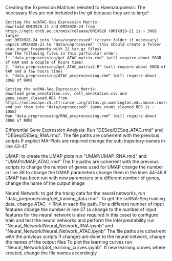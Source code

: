 Creating the Expression Matrices releated to Haematopoiesis:
The necessary files are not included in the git because they are to large!

    Getting the scATAC-Seq Expression Matrix:
    download OMIX928-21 and OMIX928-24 from https://ngdc.cncb.ac.cn/omix/release/OMIX928 (OMIX928-21 is ~ 30GB large)
    put OMIX928-24 into "data/unprocessed" (create folder if necessary)
    unpack OMIX928-21 to "data/unprocessed" (this should create a folder atac_organ_fragments with 22 tar.gz files)
    Run the following files in this particular order:
    1. "data_preprocessing/get_ATAC_matrix.rmd" (will require about 90GB of RAM and a couple of hours time)
    2. "data_preprocessing/get_ATAC_matrix2.R" (will require about 50GB of RAM and a few hours time)
    3. "data_preprocessing/ATAC_preprocessing.rmd" (will require about 30GB of RAM)

    Getting the scRNA-Seq Expression Matrix:
    download gene_annotation.csv, cell_annotation.csv and gene_count_cleaned.RDS from https://oncoscape.v3.sttrcancer.org/atlas.gs.washington.edu.mouse.rna/downloads and put them into "data/unprocessed" (gene_count_cleaned.RDS is ~ 10GB)
    Run "data_preprocessing/RNA_preprocessing.rmd" (will require about 30GB of RAM)

Differential Gene Expression Analysis:
    Run "DESeq/DESeq_ATAC.rmd" and "DESeq/DESeq_RNA.rmd". The file paths are coherrent with the previous scripts
    If explicit MA-Plots are required change the sub-trajectory-names in line 43-47

UMAP: 
    to create the UMAP plots run "UMAP/UMAP_RNA.rmd" and "UMAP/UMAP_ATAC.rmd" The file paths are coherrent with the previous scripts
    to change the number of genes used for UMAP change the number in line 36
    to change the UMAP parameters change them in the lines 44-49
    if UMAP has been run with new parameters or a different number of genes, change the name of the output image

Neural Network:
    to get the traing data for the neural networks, run "data_preprocessing/get_training_data.rmd". To get the scRNA-Seq training data, change ATAC -> RNA in each file path. For a different number of input features change the number in line 27 (a change to the number of input features for the neural network is also required in this case)
    to configure train and test the neural networks and perform the interpreatability run "Neural_Network/Neural_Network_RNA.ipynb" and "Neural_Network/Neural_Network_ATAC.ipynb" The file paths are coherrent with the previous scripts
    If changes are done to the neural network, change the names of the output files
    To plot the learning curves run "Neural_Network/plot_learning_curves.ipynb". If new learning curves where created, change the file names accordingly
    